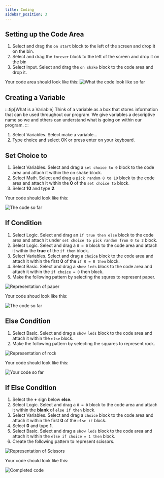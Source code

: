 ```yaml
---
title: Coding
sidebar_position: 3
---
```


## Setting up the Code Area

1. Select and drag the `on start` block to the left of the screen and drop it on the bin.
2. Select and drag the `forever` block to the left of the screen and drop it on the bin
3. Select Input. Select and drag the `on shake` block to the code area and drop it.

Your code area should look like this:
![What the code look like so far](./img/RPS_MC_01.png)

## Creating a Variable

:::tip[What is a Variable]
Think of a variable as a box that stores information that can be used throughout our program. We give variables a descriptive name so we and others can understand what is going on within our program.
:::

1. Select Variables. Select make a variable...
2. Type choice and select OK or press enter on your keyboard.

## Set Choice to

1. Select Variables. Select and drag a `set choice to 0` block to the code area and attach it within the on shake block.
2. Select Math. Select and drag a `pick random 0 to 10` block to the code area and attach it within the **0** of the `set choice to` block.
3. Select **10** and type **2**.

Your code should look like this:

![The code so far](./img/RPS_MC_02.png)

## If Condition

1. Select Logic. Select and drag an `if true then else` block to the code area and attach it under `set choice to pick random from 0 to 2` block.
2. Select Logic. Select and drag a `0 = 0` block to the code area and attach it within the **true** of the `if then` block.
3. Select Variables. Select and drag a `choice` block to the code area and attach it within the first **0** of the `if 0 = 0 then` block.
4. Select Basic. Select and drag a `show leds` block to the code area and attach it within the `if choice = 0` then block.
5. Make the following pattern by selecting the squres to represent paper.

![Representation of paper](./img/RPS_MC_03.png)

Your code shoud look like this:

![The code so far](./img/RPS_MC_04.png)

## Else Condition

1. Select Basic. Select and drag a `show leds` block to the code area and attach it within the `else` block.
2. Make the following pattern by selecting the squares to represent rock.

![Representation of rock](./img/RPS_MC_05.png)

Your code should look like this:

![Your code so far](./img/RPS_MC_06.png)

## If Else Condition

1. Select the **+** sign below **else**.
2. Select Logic. Select and drag a `0 = 0` block to the code area and attach it within the **blank** of `else if then` block.
3. Select Variables. Select and drag a `choice` block to the code area and attach it within the first **0** of the `else if` block.
4. Select **0** and type **1**.
5. Select Basic. Select and drag a `show leds` block to the code area and attach it within the `else if choice = 1 then` block.
6. Create the following pattern to represent scissors.

![Representation of Scissors](./img/RPS_MC_07.png)

Your code should look like this:

![Completed code](./img/RPS_MC_08.png)